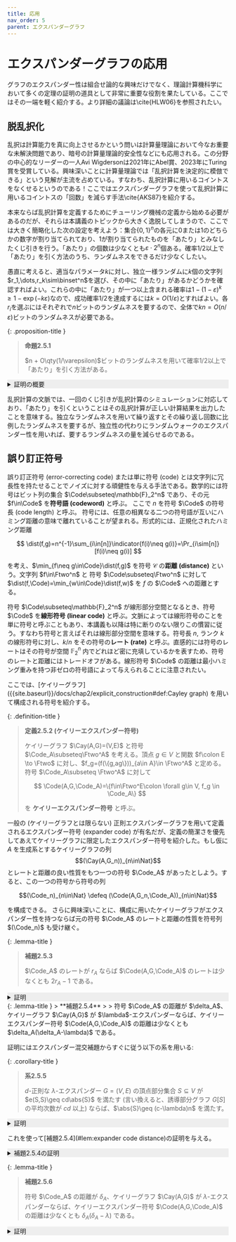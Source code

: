 ```yaml
---
title: 応用
nav_order: 5
parent: エクスパンダーグラフ
---
```


# エクスパンダーグラフの応用

グラフのエクスパンダー性は組合せ論的な興味だけでなく、理論計算機科学において多くの定理の証明の道具として非常に重要な役割を果たしている。ここではその一端を軽く紹介する。より詳細の議論は\cite{HLW06}を参照されたい。

## 脱乱択化

乱択は計算能力を真に向上させるかという問いは計算量理論において今なお重要な未解決問題であり、暗号の計算量理論的安全性などにも応用される。この分野の中心的なリーダーの一人Avi Wigdersonは2021年にAbel賞、2023年にTuring賞を受賞している。興味深いことに計算量理論では「乱択計算を決定的に模倣できる」という見解が主流を占めている。すなわち、乱択計算に用いるコイントスをなくせるというのである！ここではエクスパンダーグラフを使って乱択計算に用いるコイントスの「回数」を減らす手法\cite{AKS87}を紹介する。

本来ならば乱択計算を定義するためにチューリング機械の定義から始める必要があるのだが、それらは本講義のトピックから大きく逸脱してしまうので、ここでは大きく簡略化した次の設定を考えよう：集合$\{0,1\}^n$の各元に$0$または$1$のどちらかの数字が割り当てられており、$1$が割り当てられたものを「あたり」とみなしたくじ引きを行う。「あたり」の個数は少なくとも$\varepsilon\cdot 2^n$個ある。確率$1/2$以上で「あたり」を引く方法のうち、ランダムネスをできるだけ少なくしたい。

愚直に考えると、適当なパラメータ$k$に対し、独立一様ランダムに$k$個の文字列$r_1,\dots,r_k\sim\binset^n$を選び、その中に「あたり」があるかどうかを確認すればよい。これらの中に「あたり」が一つ以上含まれる確率は$1-(1-\varepsilon)^k \ge 1-\exp(-k\varepsilon)$なので、成功確率$1/2$を達成するには$k=O(1/\varepsilon)$とすればよい。各$r_i$を選ぶにはそれぞれで$n$ビットのランダムネスを要するので、全体で$kn = O(n/\varepsilon)$ビットのランダムネスが必要である。

{: .proposition-title }
> **命題2.5.1**
>
> $n + O\qty(1/\varepsilon)$ビットのランダムネスを用いて確率$1/2$以上で「あたり」を引く方法がある。

<details markdown="1" style="background-color: #eee;">
<summary style="display: list-item">証明の概要</summary>

頂点数$2^n$の$8$-正則$0.9$-エクスパンダーグラフ$G=(V,E)$を[定理2.2.2]({{site.baseurl}}/docs/chap2/explicit_construction#thm:Margulis construction)を用いて決定的に構成し、適当な全単射を用いて$V$を$\binset^n$と同一視する (ここで用いる全単射は何でもよい)。あとで定まる適切なパラメータ$\ell\in\Nat$に対し、初期頂点を一様ランダムにした$G$上の$\ell$ステップの単純ランダムウォーク $$(X_t)_{t=0,\dots,\ell}$$ を考え、訪問した頂点$X_0,\dots,X_\ell$の中に「あたり」があるかどうかを調べる。初期頂点の選択で$n$ビットのランダムネスを用いるが、グラフ$G$は$8$-正則グラフなのでランダムウォークの各遷移では$\log_2 8=3$ビットのランダムネスを使用する。従って、この方法で用いるランダムネスは全体で$n + 3\ell$ビットである。

「あたり」以外の頂点からなる集合を$B$とすると、$\frac{\abs{B}}{2^n} = 1-\varepsilon$なので、$\mu = 1-\varepsilon, \lambda=0.9$として[命題2.4.4]({{site.baseurl}}/docs/chap2/property#prop:expander walk hitting)を適用すると、$\ell=10/\varepsilon$に対して少なくとも確率$1-(1-0.1\varepsilon)^\ell \ge 1-\e^{-1} \ge 1/2$でランダムウォークは「あたり」の頂点を一回以上は訪問する。すなわち確率$1/2$以上でこの方法は「あたり」を引く。

</details>

乱択計算の文脈では、一回のくじ引きが乱択計算のシミュレーションに対応しており、「あたり」を引くということはその乱択計算が正しい計算結果を出力したことを意味する。独立なランダムネスを用いて繰り返すとその繰り返し回数に比例したランダムネスを要するが、独立性の代わりにランダムウォークのエクスパンダー性を用いれば、要するランダムネスの量を減らせるのである。

## 誤り訂正符号

誤り訂正符号 (error-correcting code) または単に符号 (code) とは文字列に冗長性を持たせることでノイズに対する頑健性を与える手法である。数学的には符号はビット列の集合 $\Code\subseteq\mathbb{F}_2^n$ であり、その元 $f\in\Code$ を**符号語 (codeword)** と呼ぶ。
ここで $n$ を符号 $\Code$ の符号長 (code length) と呼ぶ。
符号には、任意の相異なる二つの符号語が互いにハミング距離の意味で離れていることが望まれる。形式的には、正規化されたハミング距離 

$$
\dist(f,g)=n^{-1}\sum_{i\in[n]}\indicator{f(i)\neq g(i)}=\Pr_{i\sim[n]}[f(i)\neq g(i)]
$$

を考え、$\min_{f\neq g\in\Code}\dist(f,g)$ を符号 $\mathcal{C}$ の**距離 (distance)** という。文字列 $f\in\Ftwo^n$ と
符号 $\Code\subseteq\Ftwo^n$ に対して $\dist(f,\Code)=\min_{w\in\Code}\dist(f,w)$ を $f$ の $\Code$ への距離とする。

符号 $\Code\subseteq\mathbb{F}_2^n$ が線形部分空間となるとき、符号 $\Code$ を**線形符号 (linear code)** と呼ぶ。文脈によっては線形符号のことを単に符号と呼ぶこともあり、本講義も以降は特に断りのない限りこの慣習に従う。すなわち符号と言えばそれは線形部分空間を意味する。符号長 $n$, ランク $k$ の線形符号に対し、$k/n$ をその符号の**レート (rate)** と呼ぶ。直感的には符号のレートはその符号が空間 $\mathbb{F}_2^n$ 内でどれほど密に充填しているかを表すため、符号のレートと距離にはトレードオフがある。線形符号 $\Code$ の距離は最小ハミング重みを持つ非ゼロの符号語によって与えられることに注意されたい。

ここでは、[ケイリーグラフ]({{site.baseurl}}/docs/chap2/explicit_construction#def:Cayley graph) を用いて構成される符号を紹介する。

{: .definition-title }
> **定義2.5.2 (ケイリーエクスパンダー符号)**
>
> ケイリーグラフ $\Cay(A,G)=(V,E)$ と符号 $\Code_A\subseteq\Ftwo^A$ を考える。頂点 $g\in V$ と関数 $f\colon E \to \Ftwo$ に対し、$f_g=(f(\{g,ag\}))_{a\in A}\in \Ftwo^A$ と定める。符号 $\Code_A\subseteq \Ftwo^A$ に対して
> 
> $$
> \Code(A,G,\Code_A)=\{f\in\Ftwo^E\colon \forall g\in V, f_g \in \Code_A\}
> $$
> 
> を **ケイリーエクスパンダー符号** と呼ぶ。

一般の (ケイリーグラフとは限らない) 正則エクスパンダーグラフを用いて定義されるエクスパンダー符号 (expander code) が有名だが、定義の簡潔さを優先してあえてケイリーグラフに限定したエクスパンダー符号を紹介した。もし仮に $A$ を生成系とするケイリーグラフの列 $$(\Cay(A,G_n))_{n\in\Nat}$$ とレートと距離の良い性質をもつ一つの符号 $\Code_A$ があったとしよう。すると、この一つの符号から符号の列

$$(\Code_n)_{n\in\Nat} \defeq (\Code(A,G_n,\Code_A))_{n\in\Nat}$$

を構成できる。
さらに興味深いことに、構成に用いたケイリーグラフがエクスパンダー性を持つならば元の符号 $\Code_A$ のレートと距離の性質を符号列 $(\Code_n)$ も受け継ぐ。

{: .lemma-title }
> **補題2.5.3**
>
> $\Code_A$ のレートが $r_A$ ならば $\Code(A,G,\Code_A)$ のレートは少なくとも $2r_A-1$ である。

<details markdown="1" style="background-color: #eee;">
<summary style="display: list-item">証明</summary>
符号 $\Code_A\subseteq\Ftwo^A$ のレートが $r_A$ なので、その任意の符号語 $f_0\in \Code_A$ は $|A|(1-r_A)$ 個の線形制約を満たす。ケイリーエクスパンダー符号 $\Code(A,G,\Code_A)$ の符号語 $f$ は、全ての頂点 $g\in G$ に対して $f_g$ が $\abs{A}(1-r_A)$ 個の線形制約を満たしているので、$f$ は高々 $|G||A|(1-r_A)$ 個の線形制約を満たしている。つまり $f$ の自由度は少なくとも $|E|-|G||A|(1-r_A)=|E|(1-2(1-r_A))$ なので、$\Code(A,G,\Code_A)$ のレートは少なくとも $1-2(1-r_A)=2r_A-1$ となる。
</details>

<div id="lem:expander code distance" markdown="1">
{: .lemma-title }
> **補題2.5.4**
>
> 符号 $\Code_A$ の距離が $\delta_A$、ケイリーグラフ $\Cay(A,G)$ が $\lambda$-エクスパンダーならば、ケイリーエクスパンダー符号 $\Code(A,G,\Code_A)$ の距離は少なくとも $\delta_A(\delta_A-\lambda)$ である。
</div>

証明にはエクスパンダー混交補題からすぐに従う以下の系を用いる:

{: .corollary-title }
> **系2.5.5**
>
> $d$-正則な $\lambda$-エクスパンダー $G=(V,E)$ の頂点部分集合 $S\subseteq V$ が $e(S,S)\geq cd\abs{S}$ を満たす (言い換えると、誘導部分グラフ $G[S]$ の平均次数が $cd$ 以上) ならば、$\abs{S}\geq (c-\lambda)n$ を満たす。

<details markdown="1" style="background-color: #eee;">
<summary style="display: list-item">証明</summary>
$S=T$として[補題2.4.2](#lem:expander mixing lemma)を適用すると

$$
\begin{align*}
    cd\abs{S} \leq e(S,S) \leq \frac{d}{\abs{V}}\abs{S}^2+\lambda d \abs{S}.
\end{align*}
$$

これを解くと$\abs{S}\geq (c-\lambda)n$を得る.
</details>

これを使って[補題2.5.4](#lem:expander code distance)の証明を与える。
<details markdown="1" style="background-color: #eee;">
<summary style="display: list-item">補題2.5.4の証明</summary>
任意の非ゼロの符号語 $f\in\Code(A,G,\Code_A)$ が少なくとも $\delta_A(\delta_A-\lambda)\abs{E}$ 個の $1$ を持つことを言えばよい。符号語 $f\neq 0$ に対し、$F=\set{e\in E\colon f(e)=1}$ とし、$S=\bigcup_{e\in F}e$ を $F$ の辺と接続している頂点の全体とする (辺 $e$ を要素数 $2$ の頂点部分集合として見ている)。$\abs{F}\geq\delta_A(\delta_A-\lambda)\abs{E}$ を示せばよい。

$\Code_A$ の距離の条件より、各 $g\in S$ に対して $f_g\in\Ftwo^A$ は少なくとも $\delta_A\abs{A}$ 本の辺が接続している。すなわち、$\Cay(A,G)$ の部分グラフ $(S,F)$ の最小次数は $\delta_A\abs{A}$ を満たすので $\abs{F}\geq \frac{\delta_A \abs{A}}{2}\abs{S}$。誘導部分グラフ $G[S]$ は $(S,F)$ を部分グラフとして含むので $e(S,S)\geq 2\abs{F}$。さらに、$(S,F)$ に対する握手補題より

$$
\begin{align*}
    e(S,S)\geq 2\abs{F}\geq \delta_A\abs{A}\abs{S}.
\end{align*}
$$

[系2.5.5](#cor:EML)
より $\abs{S}\geq (\delta_A-\lambda)\abs{G}$ なので、$\abs{F}\geq \frac{\delta_A\abs{A}}{2}\abs{S}\geq \delta_A(\delta_A-\lambda)\frac{\abs{G}\abs{A}}{2}=\delta_A(\delta_A-\lambda)\abs{E}$ を得る。
</details>

{: .lemma-title }
> **補題2.5.6**
>
> 符号 $\Code_A$ の距離が $\delta_A$、ケイリーグラフ $\Cay(A,G)$ が $\lambda$-エクスパンダーならば、ケイリーエクスパンダー符号 $\Code(A,G,\Code_A)$ の距離は少なくとも $\delta_A(\delta_A-\lambda)$ である。

<details markdown="1" style="background-color: #eee;">
<summary style="display: list-item">証明</summary>
任意の非ゼロの符号語 $f\in\Code(A,G,\Code_A)$ が少なくとも $\delta_A(\delta_A-\lambda)\abs{E}$ 個の $1$ を持つことを言えばよい。
符号語 $f\neq 0$ に対し、$F=\set{e\in E\colon f(e)=1}$ とし、$S=\bigcup_{e\in F}e$ を $F$ の辺と接続している頂点の全体とする (辺 $e$ を要素数 $2$ の頂点部分集合として見ている)。
$\abs{F}\geq\delta_A(\delta_A-\lambda)\abs{E}$ を示せばよい。

$\Code_A$ の距離の条件より、
各 $g\in S$ に対して $f_g\in\Ftwo^A$ は少なくとも $\delta_A\abs{A}$ 本の辺が接続している。
すなわち、$\Cay(A,G)$ の部分グラフ $(S,F)$ の最小次数は $\delta_A\abs{A}$ を満たすので $\abs{F}\geq \frac{\delta_A \abs{A}}{2}\abs{S}$。
誘導部分グラフ $G[S]$ は $(S,F)$ を部分グラフとして含むので $e(S,S)\geq 2\abs{F}$。
さらに、$(S,F)$ に対する握手補題より

$$
\begin{align*}
    e(S,S)\geq 2\abs{F}\geq \delta_A\abs{A}\abs{S}.
\end{align*}
$$

[系2.5.5](#cor:EML)より $\abs{S}\geq (\delta_A-\lambda)\abs{G}$ なので、
$\abs{F}\geq \frac{\delta_A\abs{A}}{2}\abs{S}\geq \delta_A(\delta_A-\lambda)\frac{\abs{G}\abs{A}}{2}=\delta_A(\delta_A-\lambda)\abs{E}$ を得る。
</details>
